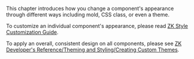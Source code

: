 This chapter introduces how you change a component's appearance through
different ways including mold, CSS class, or even a theme.

To customize an individual component's appearance, please read [ZK Style
Customization Guide](ZK_Style_Customization_Guide).

To apply an overall, consistent design on all components, please see [ZK
Developer's Reference/Theming and Styling/Creating Custom
Themes](ZK_Developer's_Reference/Theming_and_Styling/Creating_Custom_Themes).
